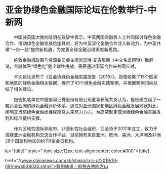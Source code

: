 # 亚金协绿色金融国际论坛在伦敦举行-中新网

　　中国驻英国大使刘晓明在致辞中表示，中英两国金融界人士共同探讨绿色金融合作、推动绿色金融发展恰逢其时，将为中英深化金融合作注入新动力，为中英共建“一带一路”提供新机遇，为完善全球金融治理贡献新思路。

　　伦敦金融城政策与资源委员会主席凯瑟琳·麦吉尼斯（中文名孟珂琳）致辞说，金融体系“绿色化”是全球性挑战，需要通过国际合作来共同应对。

　　本次论坛发布了《亚金协绿色金融实践报告（2019）》。报告收集了15个国家和地区的绿色金融相关数据，展示了43个绿色金融实践案例，并根据案例归纳总结了相关建议。

　　报告执笔单位中国银河证券股份有限公司董事长陈共炎认为，报告建立起了一套适合亚洲的绿色金融评价体系，通过对亚洲国家和地区绿色金融发展现状对比，阐明其当前绿色金融发展程度及未来努力方向，为研究制定亚洲版绿色金融实践准则和标准提供支撑。

　　作为区域性国际非政府、非营利性社会组织，亚金协于2017年成立，致力于搭建亚洲金融机构交流合作平台，目前拥有来自亚洲、欧洲、美洲、大洋洲及非洲28个国家和地区的约110家会员机构。

le="{title}" style=" font-size:12px; text-align:center; color:#000">{title}

href="//www.chinanews.com/sh/shipin/cns-d/2019/10-09/news834030.shtml">秋的味道！航拍吉林四方山
